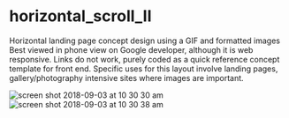 # horizontal_scroll_II
Horizontal landing page concept design using a GIF and formatted images 
Best viewed in phone view on Google developer, although it is web responsive. Links do not work, purely coded as a quick reference concept template for front end.
Specific uses for this layout involve landing pages, gallery/photography intensive sites where images are important. 

![screen shot 2018-09-03 at 10 30 30 am](https://user-images.githubusercontent.com/22375594/44994484-79366b00-af64-11e8-8707-988dd5780143.png)
![screen shot 2018-09-03 at 10 30 38 am](https://user-images.githubusercontent.com/22375594/44994485-79366b00-af64-11e8-81d6-4b72f6079096.png)

